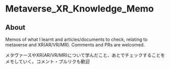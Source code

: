 # Metaverse_XR_Knowledge_Memo
## About
Memos of what I learnt and articles/documents to check, relating to metaverse and XR(AR/VR/MR). Comments and PRs are welcomed.

メタヴァースやXR(AR/VR/MR)について学んだこと、あとでチェックすることをメモしていく。コメント・プルリクも歓迎
